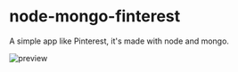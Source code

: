 # node-mongo-finterest
A simple app like Pinterest, it's made with node and mongo.

![preview](https://repository-images.githubusercontent.com/285431909/0afe1280-d750-11ea-871a-da1670ed81b0)

